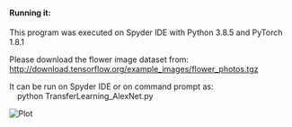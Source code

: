#### Running it:

This program was executed on Spyder IDE with Python 3.8.5 and PyTorch 1.8.1

Please download the flower image dataset from:  
http://download.tensorflow.org/example_images/flower_photos.tgz

It can be run on Spyder IDE or on command prompt as:  
&emsp;python TransferLearning_AlexNet.py

  


![Plot](https://user-images.githubusercontent.com/17172345/156834519-d6139501-c21c-46da-a227-c65f63501d9a.png)
